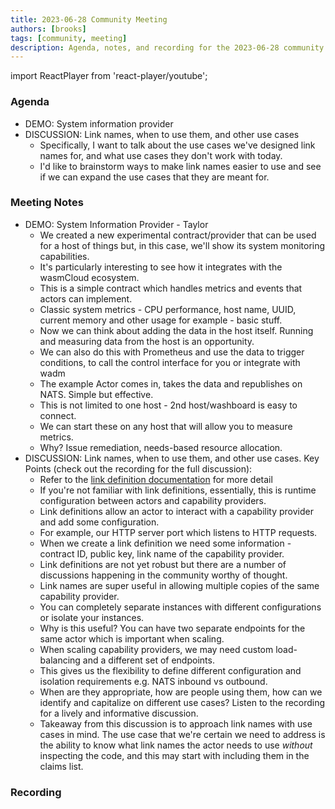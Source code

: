 ```yaml
---
title: 2023-06-28 Community Meeting
authors: [brooks]
tags: [community, meeting]
description: Agenda, notes, and recording for the 2023-06-28 community meeting
---
```


import ReactPlayer from 'react-player/youtube';

### Agenda

- DEMO: System information provider
- DISCUSSION: Link names, when to use them, and other use cases
  - Specifically, I want to talk about the use cases we've designed link names for, and what use cases they don't work with today.
  - I'd like to brainstorm ways to make link names easier to use and see if we can expand the use cases that they are meant for.

<!--truncate-->

### Meeting Notes

- DEMO: System Information Provider - Taylor
  - We created a new experimental contract/provider that can be used for a host of things but, in this case, we'll show its system monitoring capabilities.
  - It's particularly interesting to see how it integrates with the wasmCloud ecosystem.
  - This is a simple contract which handles metrics and events that actors can implement.
  - Classic system metrics - CPU performance, host name, UUID, current memory and other usage for example - basic stuff.
  - Now we can think about adding the data in the host itself. Running and measuring data from the host is an opportunity.
  - We can also do this with Prometheus and use the data to trigger conditions, to call the control interface for you or integrate with wadm
  - The example Actor comes in, takes the data and republishes on NATS. Simple but effective.
  - This is not limited to one host - 2nd host/washboard is easy to connect.
  - We can start these on any host that will allow you to measure metrics.
  - Why? Issue remediation, needs-based resource allocation.
- DISCUSSION: Link names, when to use them, and other use cases. Key Points (check out the recording for the full discussion):
  - Refer to the [link definition documentation](https://wasmcloud.com/docs/concepts/runtime_linking/link-definitions) for more detail
  - If you're not familiar with link definitions, essentially, this is runtime configuration between actors and capability providers.
  - Link definitions allow an actor to interact with a capability provider and add some configuration.
  - For example, our HTTP server port which listens to HTTP requests.
  - When we create a link definition we need some information - contract ID, public key, link name of the capability provider.
  - Link definitions are not yet robust but there are a number of discussions happening in the community worthy of thought.
  - Link names are super useful in allowing multiple copies of the same capability provider.
  - You can completely separate instances with different configurations or isolate your instances.
  - Why is this useful? You can have two separate endpoints for the same actor which is important when scaling.
  - When scaling capability providers, we may need custom load-balancing and a different set of endpoints.
  - This gives us the flexibility to define different configuration and isolation requirements e.g. NATS inbound vs outbound.
  - When are they appropriate, how are people using them, how can we identify and capitalize on different use cases? Listen to the recording for a lively and informative discussion.
  - Takeaway from this discussion is to approach link names with use cases in mind. The use case that we're certain we need to address is the ability to know what link names the actor needs to use _without_ inspecting the code, and this may start with including them in the claims list.

### Recording

<ReactPlayer url='https://www.youtube.com/watch?v=zT_HUMusMx8' controls />
